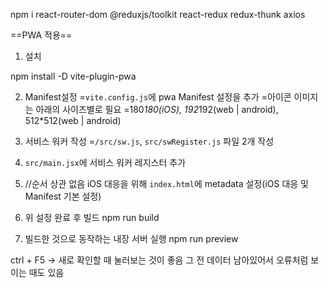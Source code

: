 npm i react-router-dom @reduxjs/toolkit react-redux redux-thunk axios

==PWA 적용==
1.  설치

npm install -D vite-plugin-pwa

2.  Manifest설정
=`vite.config.js`에 pwa Manifest 설정을 추가
=아이콘 이미지는 아래의 사이즈별로 필요
    =180*180(iOS), 192*192(web | android), 512*512(web | android)

3.  서비스 워커 작성
=`/src/sw.js`, `src/swRegister.js` 파일 2개 작성

4.  `src/main.jsx`에 서비스 워커 레지스터 추가

5.  //순서 상관 없음
iOS 대응을 위해 `index.html`에 metadata 설정(iOS 대응 및 Manifest 기본 설정)

6.  위 설정 완료 후 빌드
npm run build

7.  빌드한 것으로 동작하는 내장 서버 실행
npm run preview

ctrl + F5 -> 새로 확인할 때 눌러보는 것이 좋음 그 전 데이터 남아있어서 오류처럼 보이는 때도 있음
